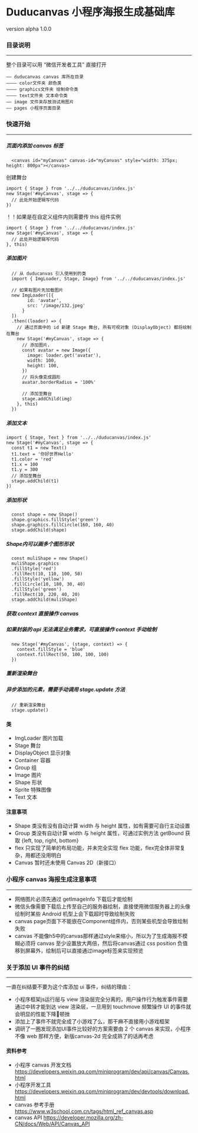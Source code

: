 Duducanvas 小程序海报生成基础库
==================================================

version alpha 1.0.0

### 目录说明
--------------------------------------

整个目录可以用 “微信开发者工具” 直接打开
```
—— duducanvas canvas 库所在目录
———— color文件夹 颜色类
———— graphics文件夹 绘制命令类
———— text文件夹 文本命令类
—— image 文件夹存放测试用图片
—— pages 小程序页面目录
```


### 快速开始
--------------------------------------

##### 页面内添加 canvas 标签

```
  <canvas id="myCanvas" canvas-id="myCanvas" style="width: 375px; height: 800px"></canvas>
```

创建舞台

```
import { Stage } from '../../duducanvas/index.js'
new Stage('#myCanvas', stage => {
  // 此处开始逻辑写代码
})
```
！！如果是在自定义组件内则需要传 this 组件实例
```
import { Stage } from '../../duducanvas/index.js'
new Stage('#myCanvas', stage => {
  // 此处开始逻辑写代码
}, this)
```

##### 添加图片
```
  // 从 duducanvas 引入使用到的类
  import { ImgLoader, Stage, Image} from '../../duducanvas/index.js'
  
  // 如果有图片先加载图片
  new ImgLoader([{
        id: 'avatar',
        src: '/image/132.jpeg'
      }
  ])
  .then((loader) => {
    // 通过页面中的 id 新建 Stage 舞台, 所有可视对象 (DisplayObject) 都将绘制在舞台
    new Stage('#myCanvas', stage => {
      // 添加图片，
      const avatar = new Image({
        image: loader.get('avatar'),
        width: 100, 
        height: 100,
      })
      // 将头像变成圆形
      avatar.borderRadius = '100%'
      
      // 添加至舞台
      stage.addChild(img)
    }, this)
  })
```

##### 添加文本
```
import { Stage, Text } from '../../duducanvas/index.js'
new Stage('#myCanvas', stage => {
  const t1 = new Text()
  t1.text = '你好世界Hello'
  t1.color = 'red'
  t1.x = 100
  t1.y = 300
  // 添加至舞台
  stage.addChild(t1)
})
```

##### 添加形状
```
  const shape = new Shape()
  shape.graphics.fillStyle('green')
  shape.graphics.fillCircle(160, 160, 40)
  stage.addChild(shape)
```
##### Shape内可以画多个图形形状
```
  const muliShape = new Shape()
  muliShape.graphics
  .fillStyle('red')
  .fillRect(10, 110, 100, 50)
  .fillStyle('yellow')
  .fillCircle(10, 180, 30, 40)
  .fillStyle('green')
  .fillRect(10, 220, 40, 20)
  stage.addChild(muliShape)
```

##### 获取 context 直接操作 canvas 
##### 如果封装的 api 无法满足业务需求，可直接操作 context 手动绘制
```
  new Stage('#myCanvas', (stage, context) => {
    context.fillStyle = 'blue'
    context.fillRect(50, 100, 100, 100)
  })
```

##### 重新渲染舞台
##### ***异步添加的元素***，需要手动调用 stage.update 方法
```
  // 重新渲染舞台
  stage.update()
```


#### 类
- ImgLoader 图片加载
- Stage 舞台
- DisplayObject 显示对象
- Container 容器
- Group 组
- Image 图片
- Shape 形状
- Sprite 特殊图像
- Text 文本

#### 注意事项
- Shape 类没有没有自动计算 width 与 height 属性，如有需要可自行主动设置
- Group 类没有自动计算 width 与 height 属性，可通过实例方法 getBound 获取 {left, top, right, bottom}
- flex 只实现了简单的布局功能，并未完全实现 flex 功能，flex完全体非常复杂，用都还没用明白
- Canvas 暂时还未使用 Canvas 2D（新接口）



### 小程序 canvas 海报生成注意事项
--------------------------------------

- 网络图片必须先通过 getImageInfo 下载后才能绘制
- 微信头像需要下载后上传至自己的服务器绘制，直接使用微信服务器上的头像绘制时某些 Android 机型上会下载超时导致绘制失败
- canvas page页面下不能嵌在Component组件内，否则某些机型会导致绘制失败
- canvas 不能像h5中的canvas那样通过style来缩小，所以为了生成海报不模糊必须将 canvas 至少设置放大两倍，然后将canvas通过 css position 负值移到屏幕外，绘制后可以直接通过image标签来实现预览

### 关于添加 UI 事件的纠结
--------------------------------------

一直在纠结要不要为这个库添加 ui 事件，纠结的理由：
- 小程序框架js运行层与 view 渲染层完全分离的，用户操作行为触发事件需要通过中转才能到达 view 渲染层，一旦用到 touchmove 频繁操作 UI 的事件就会明显的性能下降顿挫
- 添加上了事件不就完全成了小游戏了么，那干麻不直接用小游戏框架
- 调研了一圈发现添加UI事件比较好的方案需要由 2 个 canvas 来实现，小程序不像 web 那样方便，新版canvas-2d 完全成熟了的话再考虑

#### 资料参考
- 小程序 canvas 开发文档 https://developers.weixin.qq.com/miniprogram/dev/api/canvas/Canvas.html
- 小程序开发工具 https://developers.weixin.qq.com/miniprogram/dev/devtools/download.html
- canvas 参考手册  https://www.w3school.com.cn/tags/html_ref_canvas.asp
- canvas API https://developer.mozilla.org/zh-CN/docs/Web/API/Canvas_API